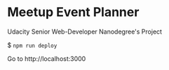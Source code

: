 # Meetup Event Planner
Udacity Senior Web-Developer Nanodegree's Project

$ `npm run deploy`

Go to http://localhost:3000

